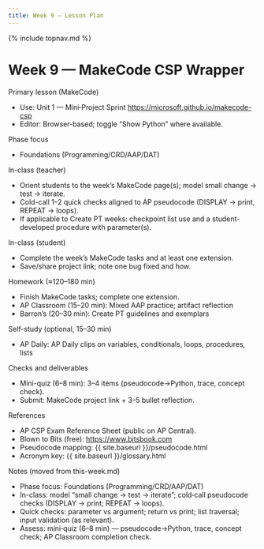 ```yaml
---
title: Week 9 — Lesson Plan
---
```

{% include topnav.md %}

# Week 9 — MakeCode CSP Wrapper

Primary lesson (MakeCode)
- Use: Unit 1 — Mini‑Project Sprint
  https://microsoft.github.io/makecode-csp
- Editor: Browser-based; toggle “Show Python” where available.

Phase focus
- Foundations (Programming/CRD/AAP/DAT)

In-class (teacher)
- Orient students to the week’s MakeCode page(s); model small change → test → iterate.
- Cold-call 1–2 quick checks aligned to AP pseudocode (DISPLAY → print, REPEAT → loops).
- If applicable to Create PT weeks: checkpoint list use and a student-developed procedure with parameter(s).

In-class (student)
- Complete the week’s MakeCode tasks and at least one extension.
- Save/share project link; note one bug fixed and how.

Homework (≈120–180 min)
- Finish MakeCode tasks; complete one extension.
- AP Classroom (15–20 min): Mixed AAP practice; artifact reflection
- Barron’s (20–30 min): Create PT guidelines and exemplars

Self-study (optional, 15–30 min)
- AP Daily: AP Daily clips on variables, conditionals, loops, procedures, lists

Checks and deliverables
- Mini-quiz (6–8 min): 3–4 items (pseudocode→Python, trace, concept check).
- Submit: MakeCode project link + 3–5 bullet reflection.

References
- AP CSP Exam Reference Sheet (public on AP Central).
- Blown to Bits (free): https://www.bitsbook.com
- Pseudocode mapping: {{ site.baseurl }}/pseudocode.html
- Acronym key: {{ site.baseurl }}/glossary.html

Notes (moved from this-week.md)

- Phase focus: Foundations (Programming/CRD/AAP/DAT)
- In-class: model “small change → test → iterate”; cold‑call pseudocode checks (DISPLAY → print; REPEAT → loops).
- Quick checks: parameter vs argument; return vs print; list traversal; input validation (as relevant).
- Assess: mini‑quiz (6–8 min) — pseudocode→Python, trace, concept check; AP Classroom completion check.

